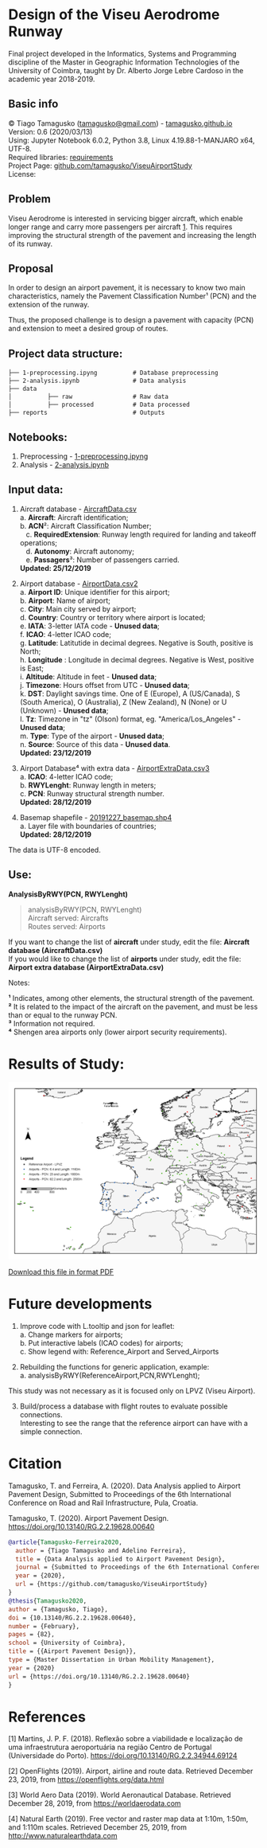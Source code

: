 # Design of the Viseu Aerodrome Runway  
Final project developed in the Informatics, Systems and Programming discipline of the Master in Geographic Information Technologies of the University of Coimbra, taught by Dr. Alberto Jorge Lebre Cardoso in the academic year 2018-2019.

## Basic info

© Tiago Tamagusko (tamagusko@gmail.com) - [tamagusko.github.io](https://tamagusko.github.io)
<br> Version: 0.6 (2020/03/13)
<br> Using: Jupyter Notebook 6.0.2, Python 3.8, Linux 4.19.88-1-MANJARO x64, UTF-8.
<br> Required libraries: [requirements](/requirements.txt)
<br> Project Page: [github.com/tamagusko/ViseuAirportStudy](https://github.com/tamagusko/ViseuAirportStudy/)
<br> License: </a> 


## Problem

Viseu Aerodrome is interested in servicing bigger aircraft, which enable longer range and carry more passengers per aircraft [1](#1)</a>. This requires improving the structural strength of the pavement and increasing the length of its runway.

## Proposal

In order to design an airport pavement, it is necessary to know two main characteristics, namely the Pavement Classification Number¹ (PCN) and the extension of the runway.

Thus, the proposed challenge is to design a pavement with capacity (PCN) and extension to meet a desired group of routes.

## Project data structure:
    
    ├── 1-preprocessing.ipyng          # Database preprocessing 
    ├── 2-analysis.ipynb               # Data analysis
    ├── data                  
    │          ├── raw                 # Raw data
    │          ├── processed           # Data processed
    ├── reports                        # Outputs
    
## Notebooks:

1. Preprocessing - [1-preprocessing.ipyng](/1-preprocessing.ipynb)  
2. Analysis - [2-analysis.ipynb](/2-analysis.ipynb)

## Input data:

1. Aircraft database - [AircraftData.csv](/data/processed/AircraftData.csv)  
   a. **Aircraft**: Aircraft identification;  
   b. **ACN**²: Aircraft Classification Number;  
   c. **RequiredExtension**: Runway length required for landing and takeoff operations;  
   d. **Autonomy**: Aircraft autonomy;  
   e. **Passagers**³: Number of passengers carried.  
   **Updated: 25/12/2019**  

2. Airport database - [AirportData.csv](/data/processed/AirportData.csv)[2](#2)  
   a. **Airport ID**: 	Unique identifier for this airport;  
   b. **Airport**: Name of airport;  
   c. **City**:  Main city served by airport;  
   d. **Country**: 	Country or territory where airport is located;  
   e. **IATA**:  3-letter IATA code - **Unused data**;  
   f. **ICAO**:  4-letter ICAO code;  
   g. **Latitude**: 	Latitutide in decimal degrees. Negative is South, positive is North;  
   h. **Longitude** :	Longitude in decimal degrees. Negative is West, positive is East;  
   i. **Altitude**: 	Altitude in feet - **Unused data**;  
   j. **Timezone**: 	Hours offset from UTC  - **Unused data**;  
   k. **DST**: 	Daylight savings time. One of E (Europe), A (US/Canada), S (South America), O (Australia), Z (New Zealand), N (None) or U (Unknown)  - **Unused data**;  
   l. **Tz**: Timezone in "tz" (Olson) format, eg. "America/Los_Angeles" - **Unused data**;  
   m. **Type**: 	Type of the airport - **Unused data**;  
   n. **Source**: 	Source of this data - **Unused data**.  
   **Updated: 23/12/2019**  
3. Airport Database⁴ with extra data - [AirportExtraData.csv](/data/processed/AirportExtraData.csv)[3](#3)  
   a. **ICAO**:  4-letter ICAO code;  
   b. **RWYLenght**:  Runway length in meters;  
   c. **PCN**:  Runway structural strength number.  
   **Updated: 28/12/2019**  
4. Basemap shapefile - [20191227_basemap.shp](/data/processed/gis/20191227_basemap.shp)[4](#4)  
   a. Layer file with boundaries of countries;  
   **Updated: 28/12/2019**  
   
The data is UTF-8 encoded.

## Use:

**AnalysisByRWY(PCN, RWYLenght)**
> analysisByRWY(PCN, RWYLenght)  
Aircraft served: Aircrafts  
Routes served: Airports  

If you want to change the list of **aircraft** under study, edit the file: **Aircraft database (AircraftData.csv)**  
If you would like to change the list of **airports** under study, edit the file: **Airport extra database (AirportExtraData.csv)**

Notes: 

**¹** Indicates, among other elements, the structural strength of the pavement.  
**²** It is related to the impact of the aircraft on the pavement, and must be less than or equal to the runway PCN.  
**³** Information not required.  
**⁴** Shengen area airports only (lower airport security requirements).

# Results of Study:

![Results 20191229 by Tamagusko](https://github.com/tamagusko/ViseuAirportStudy/blob/master/reports/20191229Results.png)

[Download this file in format PDF](/reports/20191229Results.pdf)

# Future developments

1. Improve code with L.tooltip and json for leaflet:  
a. Change markers for airports;  
b. Put interactive labels (ICAO codes) for airports;  
c. Show legend with: Reference_Airport and Served_Airports

2. Rebuilding the functions for generic application, example:  
a. analysisByRWY(ReferenceAirport,PCN,RWYLenght);  

This study was not necessary as it is focused only on LPVZ (Viseu Airport).

3. Build/process a database with flight routes to evaluate possible connections.  
Interesting to see the range that the reference airport can have with a simple connection.

# Citation

Tamagusko, T. and Ferreira, A. (2020). Data Analysis applied to Airport Pavement Design, Submitted to Proceedings of the 6th International Conference on Road and Rail Infrastructure, Pula, Croatia.

Tamagusko, T. (2020). Airport Pavement Design. https://doi.org/10.13140/RG.2.2.19628.00640

```bibtex
@article{Tamagusko-Ferreira2020,
  author = {Tiago Tamagusko and Adelino Ferreira},
  title = {Data Analysis applied to Airport Pavement Design},
  journal = {Submitted to Proceedings of the 6th International Conference on Road and Rail Infrastructure},
  year = {2020},
  url = {https://github.com/tamagusko/ViseuAirportStudy}
}
@thesis{Tamagusko2020,
author = {Tamagusko, Tiago},
doi = {10.13140/RG.2.2.19628.00640},
number = {February},
pages = {82},
school = {University of Coimbra},
title = {{Airport Pavement Design}},
type = {Master Dissertation in Urban Mobility Management},
year = {2020}
url = {https://doi.org/10.13140/RG.2.2.19628.00640}
}
```

# References

<a id="1">[1]</a> 
Martins, J. P. F. (2018). 
Reflexão sobre a viabilidade e localização de uma infraestrutura aeroportuária na região Centro de Portugal (Universidade do Porto). 
https://doi.org/10.13140/RG.2.2.34944.69124 

<a id="2">[2]</a> 
OpenFlights (2019). 
Airport, airline and route data. 
Retrieved December 23, 2019, from https://openflights.org/data.html 

<a id="3">[3]</a> 
World Aero Data (2019). 
World Aeronautical Database. 
Retrieved December 28, 2019, from https://worldaerodata.com 

<a id="4">[4]</a> 
Natural Earth (2019). 
Free vector and raster map data at 1:10m, 1:50m, and 1:110m scales. 
Retrieved December 25, 2019, from http://www.naturalearthdata.com 
